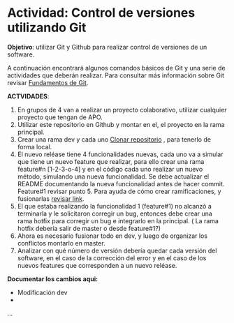 
# Actividad: Control de versiones utilizando Git

**Objetivo**: utilizar Git y Github para realizar control de versiones de un software. 

A continuación encontrará algunos comandos básicos de Git y una serie de actividades que deberán realizar. Para consultar más información sobre Git revisar [Fundamentos de Git](https://git-scm.com/book/es/v2/Fundamentos-de-Git-Obteniendo-un-repositorio-Git).

**ACTVIDADES**:

1.	En grupos de 4 van a realizar un proyecto colaborativo, utilizar cualquier proyecto que tengan de APO.
2.	Utilizar este repositorio en Github y montar en el, el proyecto en la rama principal.
3.	Crear una rama dev y cada uno [Clonar repositorio](https://docs.github.com/es/repositories/creating-and-managing-repositories/cloning-a-repository) , para tenerlo de forma local.
4.	El nuevo reléase tiene 4 funcionalidades nuevas, cada uno va a simular que tiene un nuevo feature que realizar, para ello crear una rama feature#n [1-2-3-o-4] y en el código cada uno realizar un nuevo método, simulando una nueva funcionalidad.  Se debe actualizar el README documentando la nueva funcionalidad antes de hacer commit. Feature#1 revisar punto 5. Para ayuda de cómo crear ramificaciones, y fusionarlas [revisar link](https://git-scm.com/book/es/v2/Ramificaciones-en-Git-Procedimientos-B%C3%A1sicos-para-Ramificar-y-Fusionar).
5.	El que estaba realizando la funcionalidad 1 (feature#1) no alcanzó a terminarla y le solicitaron corregir un bug, entonces debe crear una rama hotfix para corregir un bug e integrarlo en la principal. ( La rama hotfix debería salir de master o desde feature#1?)
6.	Ahora es necesario fusionar todo en dev, y luego de organizar los conflictos montarlo en master.
7.	Analizar con qué número de versión debería quedar cada versión del software, en el caso de la corrección del error y en el caso de los nuevos features que corresponden a un nuevo reléase.

**Documentar los cambios aqui:**
- Modificación dev
-
...
